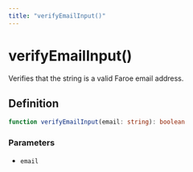 ```yaml
---
title: "verifyEmailInput()"
---
```


# verifyEmailInput()

Verifies that the string is a valid Faroe email address.

## Definition

```ts
function verifyEmailInput(email: string): boolean
```

### Parameters

- `email`
